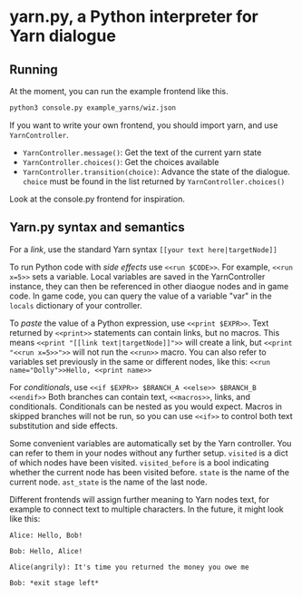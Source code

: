 yarn.py, a Python interpreter for Yarn dialogue
===============================================

Running 
-------

At the moment, you can run the example frontend like this.

```bash
python3 console.py example_yarns/wiz.json
```

If you want to write your own frontend, you should import yarn, and use
`YarnController`.

- `YarnController.message()`: Get the text of the current yarn state
- `YarnController.choices()`: Get the choices available
- `YarnController.transition(choice)`: Advance the state of the dialogue.
  `choice` must be found in the list returned by `YarnController.choices()`

Look at the console.py frontend for inspiration.

Yarn.py syntax and semantics
----------------------------

For a *link*, use the standard Yarn syntax `[[your text here|targetNode]]`

To run Python code with *side effects* use `<<run $CODE>>`.
For example, `<<run x=5>>` sets a variable.
Local variables are saved in the YarnController instance, they can then be 
referenced in other diaogue nodes and in game code. In game code, you can query 
the value of a variable "var" in the `locals` dictionary of your controller.

To *paste* the value of a Python expression, use `<<print $EXPR>>`.
Text returned by `<<print>>` statements can contain links, but no macros. 
This means `<<print "[[link text|targetNode]]">>` will create a link, but 
`<<print "<<run x=5>>">>` will not run the `<<run>>` macro. You can also refer
to variables set previously in the same or different nodes, like this: 
`<<run name="Dolly">>Hello, <<print name>>`

For *conditionals*, use `<<if $EXPR>> $BRANCH_A <<else>> $BRANCH_B <<endif>>`
Both branches can contain text, `<<macros>>`, links, and conditionals. 
Conditionals can be nested as you would expect. Macros in skipped branches will 
not be run, so you can use `<<if>>` to control both text substitution and side 
effects.

Some convenient variables are automatically set by the Yarn controller. You can refer to them in your nodes without any further setup. `visited` is a dict of which nodes have been visited. `visited_before` is a bool indicating whether the current node has been visited before. `state` is the name of the current node. `ast_state` is the name of the last node.

Different frontends will assign further meaning to Yarn nodes text, for 
example to connect text to multiple characters. In the future, it might look 
like this:

```
Alice: Hello, Bob!

Bob: Hello, Alice!

Alice(angrily): It's time you returned the money you owe me

Bob: *exit stage left*
```
